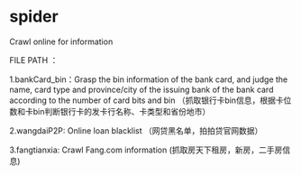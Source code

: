 # spider
Crawl online for information

FILE PATH ：

1.bankCard_bin：Grasp the bin information of the bank card, and judge the name, card type and province/city of the issuing bank of the bank card according to the number of card bits and bin
（抓取银行卡bin信息，根据卡位数和卡bin判断银行卡的发卡行名称、卡类型和省份地市）


2.wangdaiP2P: Online loan blacklist
（网贷黑名单，拍拍贷官网数据）


3.fangtianxia: Crawl Fang.com information
(抓取房天下租房，新房，二手房信息)
  
